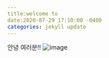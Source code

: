 ```yaml
---
title:welcome to 
date:2020-07-29 17:10:00 -0400
categories: jekyll update
---
```


안녕 여러분!!
![image](https://user-images.githubusercontent.com/22139097/88774550-8e52bd80-d1be-11ea-97c3-b3f261f2d3c1.png)


